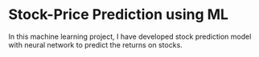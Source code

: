 # Stock-Price Prediction using ML



In this machine learning project, I have developed stock prediction model with neural network to predict the returns on stocks.
